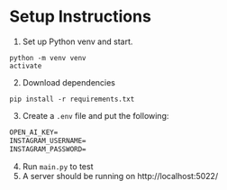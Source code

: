 # Setup Instructions

1. Set up Python venv and start.
```shell
python -m venv venv
activate
```
2. Download dependencies
```shell
pip install -r requirements.txt
```
3. Create a `.env` file and put the following:
```txt
OPEN_AI_KEY=
INSTAGRAM_USERNAME=
INSTAGRAM_PASSWORD=
```
4. Run `main.py` to test
5. A server should be running on http://localhost:5022/


